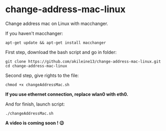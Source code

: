 # change-address-mac-linux
Change address mac on Linux with macchanger.

If you haven't macchanger:
```
apt-get update && apt-get install macchanger
```

First step, download the bash script and go in folder:
```
git clone https://github.com/akileine13/change-address-mac-linux.git
cd change-address-mac-linux
```
Second step, give rights to the file:
```
chmod +x changeAddressMac.sh
```
**If you use ethernet connection, replace wlan0 with eth0.** 

And for finish, launch script:
```
./changeAddressMac.sh
```
**A video is coming soon ! 😉**
